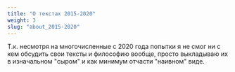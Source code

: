 ```yaml
---
title: "О текстах 2015-2020"
weight: 3
slug: "about_2015-2020"
---
```


Т.к. несмотря на многочисленные с 2020 года попытки я не смог ни с кем обсудить свои тексты и философию вообще, просто выкладываю их в изначальном "сыром" и как минимум отчасти "наивном" виде. 